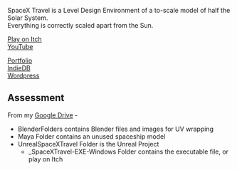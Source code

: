 SpaceX Travel is a Level Design Environment of a to-scale model of half the Solar System.\
Everything is correctly scaled apart from the Sun.

[Play on Itch](https://yuchingho.itch.io/spacex-travel)\
[YouTube](YouTubeShortenedLink)

[Portfolio](https://yuchingho.neocities.org/)\
[IndieDB](http://www.indiedb.com/members/yuchingho111/)\
[Wordpress](https://yuchingho.wordpress.com/)

## Assessment

From my [Google Drive](https://drive.google.com/open?id=1R1lNS-LBC9hOGZwLcxBbY1HKJ2zoL6aH) -
- BlenderFolders contains Blender files and images for UV wrapping
- Maya Folder contains an unused spaceship model
- UnrealSpaceXTravel Folder is the Unreal Project
    - _SpaceXTravel-EXE-Windows Folder contains the executable file, or play on Itch